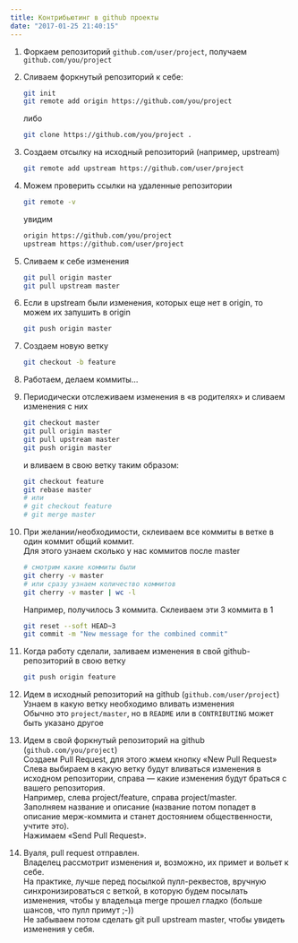 ```yaml
---
title: Контрибьютинг в github проекты
date: "2017-01-25 21:40:15"
---
```


1. Форкаем репозиторий `github.com/user/project`, получаем `github.com/you/project`

2. Сливаем форкнутый репозиторий к себе:

   ```bash
   git init
   git remote add origin https://github.com/you/project
   ```

   либо

   ```bash
   git clone https://github.com/you/project .
   ```

3. Создаем отсылку на исходный репозиторий (например, upstream)

   ```bash
   git remote add upstream https://github.com/user/project
   ```

4. Можем проверить ссылки на удаленные репозитории

   ```bash
   git remote -v
   ```

   увидим

   ```bash
   origin https://github.com/you/project
   upstream https://github.com/user/project
   ```

5. Сливаем к себе изменения

   ```bash
   git pull origin master
   git pull upstream master
   ```

6. Если в upstream были изменения, которых еще нет в origin, то можем их запушить в origin

   ```bash
   git push origin master
   ```

7. Создаем новую ветку

   ```bash
   git checkout -b feature
   ```

8. Работаем, делаем коммиты…

9. Периодически отслеживаем изменения в «в родителях» и сливаем изменения с них

   ```bash
   git checkout master
   git pull origin master
   git pull upstream master
   git push origin master
   ```

   и вливаем в свою ветку таким образом:

   ```bash
   git checkout feature
   git rebase master
   # или
   # git checkout feature
   # git merge master
   ```

10. При желании/необходимости, склеиваем все коммиты в ветке в один коммит общий коммит.  
    Для этого узнаем сколько у нас коммитов после master

    ```bash
    # смотрим какие коммиты были
    git cherry -v master
    # или сразу узнаем количество коммитов
    git cherry -v master | wc -l
    ```

    Например, получилось 3 коммита. Склеиваем эти 3 коммита в 1

    ```bash
    git reset --soft HEAD~3
    git commit -m "New message for the combined commit"
    ```

11. Когда работу сделали, заливаем изменения в свой github-репозиторий в свою ветку

    ```bash
    git push origin feature
    ```

12. Идем в исходный репозиторий на github (`github.com/user/project`)  
    Узнаем в какую ветку необходимо вливать изменения  
    Обычно это `project/master`, но в `README` или в `CONTRIBUTING` может быть указано другое

13. Идем в свой форкнутый репозиторий на github (`github.com/you/project`)  
    Создаем Pull Request, для этого жмем кнопку «New Pull Request»  
    Слева выбираем в какую ветку будут вливаться изменения в исходном репозитории, справа — какие изменения будут браться с вашего репозитория.  
    Например, слева project/feature, справа project/master.  
    Заполняем название и описание (название потом попадет в описание мерж-коммита и станет достоянием общественности, учтите это).  
    Нажимаем «Send Pull Request».

14. Вуаля, pull request отправлен.  
    Владелец рассмотрит изменения и, возможно, их примет и вольет к себе.  
    На практике, лучше перед посылкой пулл-реквестов, вручную синхронизироваться с веткой, в которую будем посылать изменения, чтобы у владельца merge прошел гладко (больше шансов, что пулл примут ;-))  
    Не забываем потом сделать git pull upstream master, чтобы увидеть изменения у себя.
